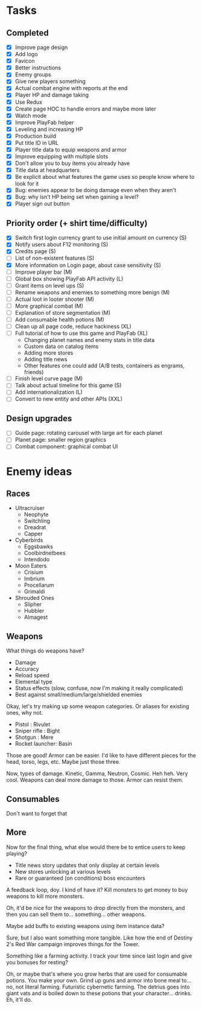# Tasks

## Completed

- [x] Improve page design
- [x] Add logo
- [x] Favicon
- [x] Better instructions
- [x] Enemy groups
- [x] Give new players something
- [x] Actual combat engine with reports at the end
- [x] Player HP and damage taking
- [x] Use Redux
- [x] Create page HOC to handle errors and maybe more later
- [x] Watch mode
- [x] Improve PlayFab helper
- [x] Leveling and increasing HP
- [x] Production build
- [x] Put title ID in URL
- [x] Player title data to equip weapons and armor
- [x] Improve equipping with multiple slots
- [x] Don't allow you to buy items you already have
- [x] Title data at headquarters
- [x] Be explicit about what features the game uses so people know where to look for it
- [x] Bug: enemies appear to be doing damage even when they aren't
- [x] Bug: why isn't HP being set when gaining a level?
- [x] Player sign out button

## Priority order (+ shirt time/difficulty)
- [x] Switch first login currency grant to use initial amount on currency (S)
- [x] Notify users about F12 monitoring (S)
- [x] Credits page (S)
- [ ] List of non-existent features (S)
- [x] More information on Login page, about case sensitivity (S)
- [ ] Improve player bar (M)
- [ ] Global box showing PlayFab API activity (L)
- [ ] Grant items on level ups (S)
- [ ] Rename weapons and enemies to something more benign (M)
- [ ] Actual loot in looter shooter (M)
- [ ] More graphical combat (M)
- [ ] Explanation of store segmentation (M)
- [ ] Add consumable health potions (M)
- [ ] Clean up all page code, reduce hackiness (XL)
- [ ] Full tutorial of how to use this game and PlayFab (XL)
    - Changing planet names and enemy stats in title data
    - Custom data on catalog items
    - Adding more stores
    - Adding title news
    - Other features one could add (A/B tests, containers as engrams, friends)
- [ ] Finish level curve page (M)
- [ ] Talk about actual timeline for this game (S)
- [ ] Add internationalization (L)
- [ ] Convert to new entity and other APIs (XXL)

## Design upgrades
- [ ] Guide page: rotating carousel with large art for each planet
- [ ] Planet page: smaller region graphics
- [ ] Combat component: graphical combat UI

# Enemy ideas

## Races
- Ultracruiser
    - Neophyte
    - Switchling
    - Dreadrat
    - Capper
- Cyberbirds
    - Eggsbawks
    - Coolbirdnetbees
    - Intendodo
- Moon Eaters
    - Crisium
    - Imbrium
    - Procellarum
    - Grimaldi
- Shrouded Ones
    - Slipher
    - Hubbler
    - Almagest

## Weapons

What things do weapons have?

- Damage
- Accuracy
- Reload speed
- Elemental type
- Status effects (slow, confuse, now I'm making it really complicated)
- Best against small/medium/large/shielded enemies

Okay, let's try making up some weapon categories. Or aliases for existing ones, why not.

- Pistol : Rivulet
- Sniper rifle : Bight
- Shotgun : Mere
- Rocket launcher: Basin

Those are good! Armor can be easier. I'd like to have different pieces for the head, torso, legs, etc. Maybe just those three.

Now, types of damage. Kinetic, Gamma, Neutron, Cosmic. Heh heh. Very cool. Weapons can deal more damage to those. Armor can resist them.

## Consumables

Don't want to forget that

## More

Now for the final thing, what else would there be to entice users to keep playing?

- Title news story updates that only display at certain levels
- New stores unlocking at various levels
- Rare or guaranteed (on conditions) boss encounters

A feedback loop, doy. I kind of have it? Kill monsters to get money to buy weapons to kill more monsters.

Oh, it'd be nice for the weapons to drop directly from the monsters, and then you can sell them to... something... other weapons.

Maybe add buffs to existing weapons using item instance data?

Sure, but I also want something more tangible. Like how the end of Destiny 2's Red War campaign improves things for the Tower.

Something like a farming activity. I track your time since last login and give you bonuses for resting?

Oh, or maybe that's where you grow herbs that are used for consumable potions. You make your own. Grind up guns and armor into bone meal to... no, not literal farming. Futuristic cybernetic farming. The detrius goes into giant vats and is boiled down to these potions that your character... drinks. Eh, it'll do.